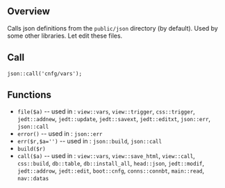 ## Overview

Calls json definitions from the `public/json` directory (by default).
Used by some other libraries.
Let edit these files.

## Call

`json::call('cnfg/vars');`

## Functions

- `file($a)` -- used in : `view::vars`, `view::trigger`, `css::trigger`, `jedt::addnew`, `jedt::update`, `jedt::savext`, `jedt::editxt`, `json::err`, `json::call`
- `error()` -- used in : `json::err`
- `err($r,$a='')` -- used in : `json::build`, `json::call`
- `build($r)`
- `call($a)` -- used in : `view::vars`, `view::save_html`, `view::call`, `css::build`, `db::table`, `db::install_all`, `head::json`, `jedt::modif`, `jedt::addrow`, `jedt::edit`, `boot::cnfg`, `conns::connbt`, `main::read`, `nav::datas`
